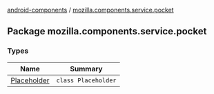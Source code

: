 [android-components](../index.md) / [mozilla.components.service.pocket](./index.md)

## Package mozilla.components.service.pocket

### Types

| Name | Summary |
|---|---|
| [Placeholder](-placeholder/index.md) | `class Placeholder` |
